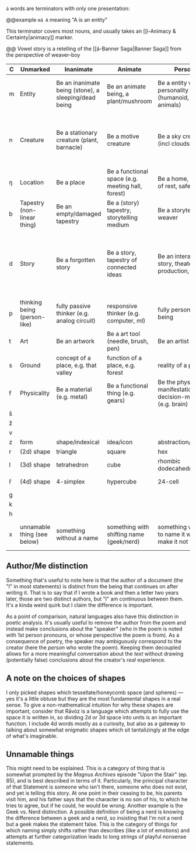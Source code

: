 `á` words are terminators with only one presentation:

@@example
`má A` meaning "A is an entity"

This terminator covers most nouns, and usually takes an [[i-Animacy & Certainty|animacy]] marker.

@@ Vowel story is a retelling of the [[á-Banner Saga|Banner Saga]] from the perspective of weaver-boy

C | Unmarked | Inanimate | Animate | Person | Enigmatic
-|-|-|-|-|-
m | Entity | Be an inanimate being (stone), a sleeping/dead being | Be an animate being, a plant/mushroom | Be a entity with a personality (humanoid, animals) | Be a God/spirit, non-human (enigmatic) entity
n | Creature | Be a stationary creature (plant, barnacle) | Be a motive creature | Be a sky creature (incl clouds) | Be an extremophile (deep cave dweller, space creature, water bear) 
ŋ | Location | Be a place | Be a functional space (e.g. meeting hall, forest) | Be a home, place of rest, safety | Be a holy place
b | Tapestry (non-linear thing) | Be an empty/damaged tapestry | Be a (story) tapestry, storytelling medium | Be a storyteller, weaver | Be a prophet, god-storyteller 
d | Story | Be a forgotten story | Be a story, tapestry of connected ideas | Be an interactive story, theater production, game | Be a non-narrative story, tapestry of difficult (if not impossible) to follow ideas
p | thinking being (person-like) | fully passive thinker (e.g. analog circuit) | responsive thinker (e.g. computer, ml) | fully person-like being | enigmatic thinking being
t | Art | Be an artwork | Be a art tool (needle, brush, pen) | Be an artist | Be a world-weaver, mage, priest 
s | Ground | concept of a place, e.g. that valley | function of a place, e.g. forest | reality of a place | spirit of a place
f | Physicality | Be a material (e.g. metal) | Be a functional thing (e.g. gears) | Be the physical manifestation of a decision-maker (e.g. brain) | ???
š |
ž |
v |
z | form | shape/indexical | idea/icon | abstraction/symbol | ???
r | (2d) shape | triangle | square | hex | circle
l | (3d) shape | tetrahedron | cube | rhombic dodecahedron | sphere
ř | (4d) shape | 4-simplex | hypercube | 24-cell | hyper-sphere
g | 
k | 
h | 
x | unnamable thing (see below) | something without a name | something with shifting name (geek/nerd) | something which to name it would make it not that | something which cannot be named

## Author/Me distinction
Something that's useful to note here is that the author of a document (the "I" in most statements) is distinct from the being that continues on after writing it. That is to say that if I wrote a book and then a letter two years later, those are two distinct authors, but "I" am continuous between them. It's a kinda weird quirk but I claim the difference is important.

As a point of comparison, natural languages also have this distinction in poetic analysis. It's usually useful to remove the author from the poem and instead make conclusions about the "speaker" (who in the poem is noted with 1st person pronouns, or whose perspective the poem is from). As a consequence of poetry, the speaker may ambiguously correspond to the creator (here the *person* who wrote the poem). Keeping them decoupled allows for a more meaningful conversation about the *text* without drawing (potentially false) conclusions about the creator's *real* experience.

## A note on the choices of shapes
I only picked shapes which tessellate/honeycomb space (and spheres) — yes it's a little obtuse but they are the most fundamental shapes in a real sense. To give a non-mathematical intuition for why these shapes are important, consider that Rāvòz is a language which attempts to fully use the space it is written in, so dividing 2d or 3d space into units is an important function. I include 4d words mostly as a curiosity, but also as a gateway to talking about somewhat enigmatic shapes which sit tantalizingly at the edge of what's imaginable.

## Unnamable things
This might need to be explained. This is a category of thing that is somewhat prompted by the *Magnus Archives* episode "Upon the Stair" (ep. 85), and is best described in terms of it. Particularly, the principal character of that Statement is someone who isn't there, someone who does not exist, and yet is telling this story. At one point in their ceasing to be, his parents visit him, and his father says that the character is no son of his, to which he tries to agree, but if he could, he would be wrong.
Another example is the Geek vs. Nerd distinction. A possible definition of being a nerd is knowing the difference between a geek and a nerd, so insisting that I'm not a nerd but a geek makes the statement false.
This is the category of things for which naming simply shifts rather than describes (like a lot of emotions) and attempts at further categorization leads to long strings of playful nonsense statements.